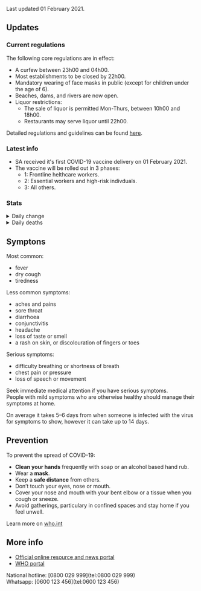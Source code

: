 Last updated 01 February 2021.

## Updates

### Current regulations

The following core regulations are in effect:

- A curfew between 23h00 and 04h00.
- Most establishments to be closed by 22h00.
- Mandatory wearing of face masks in public (except for children under the age of 6).
- Beaches, dams, and rivers are now open.
- Liquor restrictions:
  - The sale of liquor is permitted Mon-Thurs, between 10h00 and 18h00.
  - Restaurants may serve liquor until 22h00.

Detailed regulations and guidelines can be found [here](https://www.gov.za/covid-19/resources/regulations-and-guidelines-coronavirus-covid-19#regulations).

### Latest info

- SA received it's first COVID-19 vaccine delivery on 01 February 2021.
- The vaccine will be rolled out in 3 phases:
  - 1: Frontline helthcare workers.
  - 2: Essential workers and high-risk indivduals.
  - 3: All others.

### Stats
<details>
  <summary>Daily change</summary>

  <iframe src="https://ourworldindata.org/coronavirus-data-explorer?zoomToSelection=true&amp;time=2020-01-03..latest&amp;country=~ZAF&amp;region=World&amp;casesMetric=true&amp;interval=smoothed&amp;hideControls=true&amp;smoothing=7&amp;pickerMetric=total_cases&amp;pickerSort=desc" loading="lazy" style="width: 100%; height: 500px; border: 0px none;"></iframe>
</details>

<details>
  <summary>Daily deaths</summary>

  <iframe src="https://ourworldindata.org/coronavirus-data-explorer?zoomToSelection=true&amp;time=2020-01-03..latest&amp;country=~ZAF&amp;region=World&amp;casesMetric=true&amp;interval=smoothed&amp;hideControls=true&amp;smoothing=7&amp;pickerMetric=total_deaths&amp;pickerSort=desc" loading="lazy" style="width: 100%; height: 500px; border: 0px none;"></iframe>
</details>

## Symptons

Most common:

- fever
- dry cough
- tiredness

Less common symptoms:

- aches and pains
- sore throat
- diarrhoea
- conjunctivitis
- headache
- loss of taste or smell
- a rash on skin, or discolouration of fingers or toes

Serious symptoms:

- difficulty breathing or shortness of breath
- chest pain or pressure
- loss of speech or movement

Seek immediate medical attention if you have serious symptoms.  
People with mild symptoms who are otherwise healthy should manage their symptoms at home.

On average it takes 5–6 days from when someone is infected with the virus for symptoms to show, however it can take up to 14 days.

## Prevention

To prevent the spread of COVID-19:

- **Clean your hands** frequently with soap or an alcohol based hand rub.
- Wear a **mask**.
- Keep a **safe distance** from others.
- Don’t touch your eyes, nose or mouth.
- Cover your nose and mouth with your bent elbow or a tissue when you cough or sneeze.
- Avoid gatherings, particulary in confined spaces and stay home if you feel unwell.

Learn more on [who.int](https://www.who.int/emergencies/diseases/novel-coronavirus-2019/advice-for-public)

## More info

- [Official online resource and news portal](https://sacoronavirus.co.za/)
- [WHO portal](https://www.who.int/emergencies/diseases/novel-coronavirus-2019)

National hotline: [0800 029 999](tel:0800 029 999)  
Whatsapp: [0600 123 456](tel:0600 123 456)
